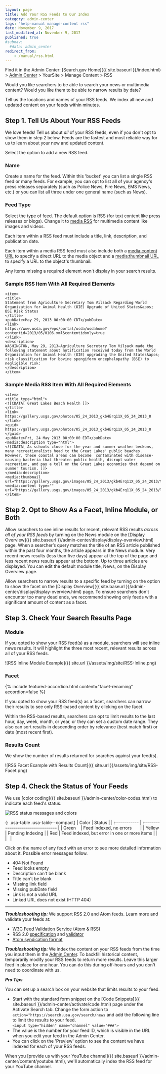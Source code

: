 ```yaml
---
layout: page
title: Add Your RSS Feeds to Our Index
category: admin-center
tags: "help-manual manage-content rss"
date: November 9, 2017
last_modified_at: November 9, 2017
published: true
#subnav:
  #data: admin_center
redirect_from:
    - /manual/rss.html
---
```


Find it in the Admin Center: [Search.gov Home]({{ site.baseurl }}/index.html) > [Admin Center](https://search.usa.gov/sites/) > YourSite > Manage Content > RSS

Would you like searchers to be able to search your news or multimedia content? Would you like them to be able to narrow results by date?

Tell us the locations and names of your RSS feeds. We index all new and updated content on your feeds within minutes.

## Step 1. Tell Us About Your RSS Feeds

We love feeds! Tell us about *all* of your RSS feeds, even if you don't opt to show them in step 2 below. Feeds are the fastest and most reliable way for us to learn about your new and updated content.

Select the option to add a new RSS feed.

### Name

Create a name for the feed. Within this 'bucket' you can list a single RSS feed or many feeds. For example, you can opt to list all of your agency's press releases separately (such as Police News, Fire News, EMS News, etc.) or you can list all three under one general name (such as News).

### Feed Type

Select the type of feed. The default option is RSS (for text content like press releases or blogs). Change it to [media RSS](http://www.rssboard.org/media-rss) for multimedia content like images and videos.

Each item within a RSS feed must include a title, link, description, and publication date.

Each item within a media RSS feed must also include both a [media:content URL](http://www.rssboard.org/media-rss#media-content) to specify a direct URL to the media object and a [media:thumbnail URL](http://www.rssboard.org/media-rss#media-thumbnails) to specify a URL to the object's thumbnail.

Any items missing a required element won't display in your search results.

### Sample RSS Item With All Required Elements

	<item>
	<title>
	Statement from Agriculture Secretary Tom Vilsack Regarding World Organization for Animal Health (OIE) Upgrade of United States&apos; BSE Risk Status
	</title>
	<pubDate>May 29, 2013 00:00:00 CDT</pubDate>
	<link>
	https://www.usda.gov/wps/portal/usda/usdahome?contentid=2013/05/0106.xml&contentidonly=true
	</link>
	<description>
	WASHINGTON, May 29, 2013–Agriculture Secretary Tom Vilsack made the following statement about notification received today from the World Organization for Animal Health (OIE) upgrading the United States&apos; risk classification for bovine spongiform encephalopathy (BSE) to negligible risk:
	</description>
	</item>

### Sample Media RSS Item With All Required Elements

	<item>
	<title type="html">
	<![CDATA[ Great Lakes Beach Health ]]>
	</title>
	<link>
	https://gallery.usgs.gov/photos/05_24_2013_gkb4Erq11X_05_24_2013_0
	</link>
	<guid>
	https://gallery.usgs.gov/photos/05_24_2013_gkb4Erq11X_05_24_2013_0
	</guid>
	<pubDate>Fri, 24 May 2013 00:00:00 EDT</pubDate>
	<media:description type="html">
	<![CDATA[ As schools close for the year and summer weather beckons, many recreationalists head to the Great Lakes' public beaches. However, these coastal areas can become 	contaminated with disease-causing bacteria that threaten public health, disrupt water 	recreation, and pay a toll on the Great Lakes economies that depend on summer tourism. ]]>
	</media:description>
	<media:thumbnail url="https://gallery.usgs.gov/images/05_24_2013/gkb4Erq11X_05_24_2013/thumbs/CoastalEco_KPrzybyla_kelly18.JPG"/>
	<media:content type="" url="https://gallery.usgs.gov/images/05_24_2013/gkb4Erq11X_05_24_2013/large/CoastalEco_KPrzybyla_kelly18.JPG"/>
	</item>

## Step 2. Opt to Show As a Facet, Inline Module, or Both

Allow searchers to see inline results for recent, relevant RSS results *across all of your RSS feeds* by turning on the News module on the [Display Overview]({{ site.baseurl }}/admin-center/display/display-overview.html) page. When a searcher’s query matches the title of an RSS article published within the past four months, the article appears in the News module. Very recent news results (less than five days) appear at the top of the page and less recent news results appear at the bottom. Up to three articles are displayed. You can edit the default module title, News, on the Display Overview page.

Allow searchers to narrow results to a specific feed by turning on the option to show the facet on the [Display Overview]({{ site.baseurl }}/admin-center/display/display-overview.html) page. To ensure searchers don't encounter too many dead ends, we recommend showing only feeds with a significant amount of content as a facet.

## Step 3. Check Your Search Results Page

### Module 

If you opted to show your RSS feed(s) as a module, searchers will see inline news results. It will highlight the three most recent, relevant results across all of your RSS feeds.

![RSS Inline Module Example]({{ site.url }}/assets/img/site/RSS-Inline.png)

### Facet

{% include featured-accordion.html content="facet-renaming" accordion=false %}

If you opted to show your RSS feed(s) as a facet, searchers can narrow their results to see only RSS-based content by clicking on the facet.

Within the RSS-based results, searchers can opt to limit results to the last hour, day, week, month, or year, or they can set a custom date range. They also can sort results in descending order by relevance (best match first) or date (most recent first).

### Results Count

We show the number of results returned for searches against your feed(s).

![RSS Facet Example with Results Count]({{ site.url }}/assets/img/site/RSS-Facet.png)

## Step 4. Check the Status of Your Feeds

We use [color coding]({{ site.baseurl }}/admin-center/color-codes.html) to indicate each feed's status. 

![RSS status messages and colors](https://d3qcdigd1fhos0.cloudfront.net/blog/img/rss-status.png)

{: .usa-table .usa-table--compact}
| Color | Status | 
| :------------ | :---------------------------------- |
| Green&nbsp;&nbsp;&nbsp; | Feed indexed, no errors&nbsp;&nbsp;&nbsp;&nbsp;&nbsp;&nbsp; |
| Yellow | Pending Indexing |
| Red | Feed indexed, but error in one or more items |
| &nbsp; | &nbsp; |

Click on the name of any feed with an error to see more detailed information about it. Possible error messages follow.

* 404 Not Found
* Feed looks empty
* Description can't be blank
* Title can't be blank
* Missing link field
* Missing pubDate field
* Link is not a valid URL
* Linked URL does not exist (HTTP 404)

---

***Troubleshooting tip:*** We support RSS 2.0 and Atom feeds. Learn more and validate your feeds at:

* [W3C Feed Validation Service](http://validator.w3.org/feed/) (Atom & RSS)
* RSS 2.0 [specification](http://www.rssboard.org/rss-specification) and [validator](http://www.rssboard.org/rss-validator/)
* [Atom syndication format](http://atomenabled.org/developers/syndication/)

***Troubleshooting tip:*** We index the content on your RSS feeds from the time you input them in the [Admin Center](https://search.usa.gov/sites/). To backfill historical content, temporarily modify your RSS feeds to return more results. Leave this larger feed in place for one hour. You can do this during off-hours and you don't need to coordinate with us.

***Pro Tips*** 

You can set up a search box on your website that limits results to your feed.

* Start with the standard form snippet on the [Code Snippets]({{ site.baseurl }}/admin-center/activate/code.html) page under the Activate Search tab. Change the form action to `action="https://search.usa.gov/search/news` and add the following line to limit the results to your feed.<br />`<input type="hidden" name="channel" value="###">`
* The value is the number for your feed ID, which is visible in the URL when you edit your feed in the Admin Center.
* You can click on the 'Preview' option to see the content we have indexed for each of your RSS feeds.

When you [provide us with your YouTube channel]({{ site.baseurl }}/admin-center/content/youtube.html), we'll automatically index the RSS feed for your YouTube channel.
